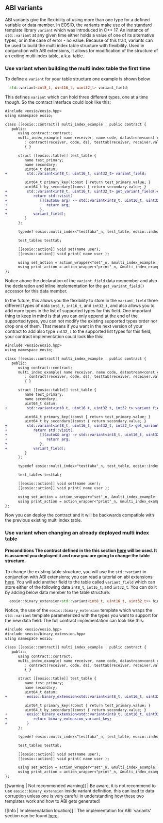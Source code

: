 ## ABI variants

ABI variants give the flexibility of using more than one type for a defined variable or data member. 
In EOSIO, the variants make use of the standard template library `variant` which was introduced in C++ 17. An instance of `std::variant` at any given time either holds a value of one of its alternative types, or in the case of error - no value. Because of this trait, variants can be used to build the multi index table structure with flexibility. Used in conjunction with ABI extensions, it allows for modification of the structure of an exiting multi index table, a.k.a. table.

### Use variant when building the multi index table the first time

To define a `variant` for your table structure one example is shown below

```cpp
  std::variant<int8_t, uint16_t, uint32_t> variant_field;
```

This defines `variant` which can hold three different types, one at a time though. 
So the contract interface could look like this:

```diff
#include <eosio/eosio.hpp>
using namespace eosio;

class [[eosio::contract]] multi_index_example : public contract {
   public:
      using contract::contract;
      multi_index_example( name receiver, name code, datastream<const char*> ds )
         : contract(receiver, code, ds), testtab(receiver, receiver.value)
         { }

      struct [[eosio::table]] test_table {
         name test_primary;
         name secondary;
         uint64_t datum;
+         std::variant<int8_t, uint16_t, uint32_t> variant_field;

         uint64_t primary_key()const { return test_primary.value; }
         uint64_t by_secondary()const { return secondary.value; }
+         std::variant<int8_t, uint16_t, uint32_t> get_variant_field()const {
+            return std::visit(
+               [](auto&& arg) -> std::variant<int8_t, uint16_t, uint32_t> {
+                  return arg;
+               },
+            variant_field);
         }
      };

      typedef eosio::multi_index<"testtaba"_n, test_table, eosio::indexed_by<"secid"_n, eosio::const_mem_fun<test_table, uint64_t, &test_table::by_secondary>>> test_tables;

      test_tables testtab;

      [[eosio::action]] void set(name user);
      [[eosio::action]] void print( name user );

      using set_action = action_wrapper<"set"_n, &multi_index_example::set>;
      using print_action = action_wrapper<"print"_n, &multi_index_example::print>;
};
```

Notice above the declaration of the `variant_field` data memember and also the declaration and inline implementation for the `get_variant_field()` accessor for this data member.

In the future, this allows you the flexibility to store in the `variant_field` three different types of data `int8_t`, `int16_t`, and `int32_t`, and also allows you to add more types in the list of supported types for this field. One important thing to keep in mind is that you can only append at the end of the supported types, you can not modify the existing supported types order nor drop one of them. That means if you want in the next version of your contract to add also type `int32_t` to the supported list types for this field, your contract implementation could look like this:

```diff
#include <eosio/eosio.hpp>
using namespace eosio;

class [[eosio::contract]] multi_index_example : public contract {
   public:
      using contract::contract;
      multi_index_example( name receiver, name code, datastream<const char*> ds )
         : contract(receiver, code, ds), testtab(receiver, receiver.value)
         { }

      struct [[eosio::table]] test_table {
         name test_primary;
         name secondary;
         uint64_t datum;
+         std::variant<int8_t, uint16_t, uint32_t, int32_t> variant_field;

         uint64_t primary_key()const { return test_primary.value; }
         uint64_t by_secondary()const { return secondary.value; }
+         std::variant<int8_t, uint16_t, uint32_t, int32_t> get_variant_field()const {
+            return std::visit(
+               [](auto&& arg) -> std::variant<int8_t, uint16_t, uint32_t, int32_t> {
+                  return arg;
+               },
+            variant_field);
         }
      };

      typedef eosio::multi_index<"testtaba"_n, test_table, eosio::indexed_by<"secid"_n, eosio::const_mem_fun<test_table, uint64_t, &test_table::by_secondary>>> test_tables;

      test_tables testtab;

      [[eosio::action]] void set(name user);
      [[eosio::action]] void print( name user );

      using set_action = action_wrapper<"set"_n, &multi_index_example::set>;
      using print_action = action_wrapper<"print"_n, &multi_index_example::print>;
};
```

Now you can deploy the contract and it will be backwards compatible with the previous existing multi index table.

### Use variant when changing an already deployed multi index table

#### Preconditions The contract defined in the this section [here](../06_how-to-guides/02_multi-index/how-to-instantiate-a-multi-index-table.md) will be used. It is assumed you deployed it and now you are going to change the table structure. 

To change the existing table structure, you will use the `std::variant` in conjunction with ABI extensions; you can read a tutorial on abi extensions [here](./01_binary-extension.md). You will add another field to the table called `variant_field` which can store either of the following data `int8_t`, `int16_t`, and `int32_t`. You can do it by adding below data member to the table structure:

```cpp
  eosio::binary_extension<std::variant<int8_t, uint16_t, uint32_t>> binary_extension_variant_key;
```

Notice, the use of the `eosio::binary_extension` template which wraps the `std::variant` template parameterized with the types you want to support for the new data field. The full contract implementation can look like this:

```diff
#include <eosio/eosio.hpp>
#include <eosio/binary_extension.hpp>
using namespace eosio;

class [[eosio::contract]] multi_index_example : public contract {
   public:
      using contract::contract;
      multi_index_example( name receiver, name code, datastream<const char*> ds )
         : contract(receiver, code, ds), testtab(receiver, receiver.value)
         { }

      struct [[eosio::table]] test_table {
         name test_primary;
         name secondary;
         uint64_t datum;
+         eosio::binary_extension<std::variant<int8_t, uint16_t, uint32_t>> binary_extension_variant_key;

         uint64_t primary_key()const { return test_primary.value; }
         uint64_t by_secondary()const { return secondary.value; }
+         eosio::binary_extension<std::variant<int8_t, uint16_t, uint32_t>>  get_binary_extension_variant_field()const {
+            return binary_extension_variant_key;
+         }
      };

      typedef eosio::multi_index<"testtaba"_n, test_table, eosio::indexed_by<"secid"_n, eosio::const_mem_fun<test_table, uint64_t, &test_table::by_secondary>>> test_tables;

      test_tables testtab;

      [[eosio::action]] void set(name user);
      [[eosio::action]] void print( name user );

      using set_action = action_wrapper<"set"_n, &multi_index_example::set>;
      using print_action = action_wrapper<"print"_n, &multi_index_example::print>;
};
```

[[warning | Not recommended warning]]
| Be aware, it is not recommend to use `eosio::binary_extension` inside variant definition, this can lead to data corruption unless one is very careful in understanding how these two templates work and how to ABI gets generated!

[[Info | Implemenatation location]]
| The implementation for ABI `variants' section can be found [here](https://github.com/EOSIO/eos/pull/5652).
